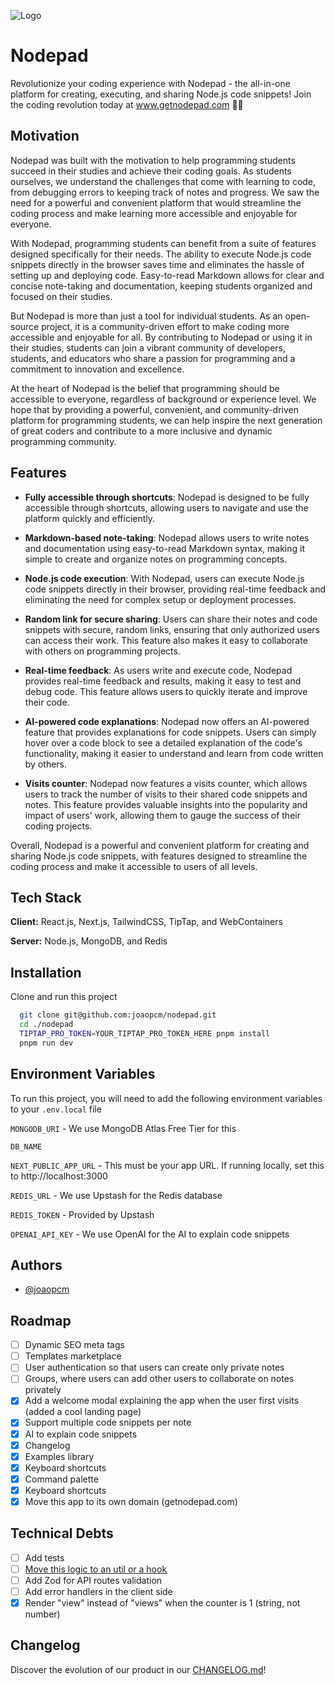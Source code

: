 ![Logo](https://getnodepad.com/og.png)

# Nodepad

Revolutionize your coding experience with Nodepad - the all-in-one platform for creating, executing, and sharing Node.js code snippets! Join the coding revolution today at www.getnodepad.com 🚀🌟

## Motivation

Nodepad was built with the motivation to help programming students succeed in their studies and achieve their coding goals. As students ourselves, we understand the challenges that come with learning to code, from debugging errors to keeping track of notes and progress. We saw the need for a powerful and convenient platform that would streamline the coding process and make learning more accessible and enjoyable for everyone.

With Nodepad, programming students can benefit from a suite of features designed specifically for their needs. The ability to execute Node.js code snippets directly in the browser saves time and eliminates the hassle of setting up and deploying code. Easy-to-read Markdown allows for clear and concise note-taking and documentation, keeping students organized and focused on their studies.

But Nodepad is more than just a tool for individual students. As an open-source project, it is a community-driven effort to make coding more accessible and enjoyable for all. By contributing to Nodepad or using it in their studies, students can join a vibrant community of developers, students, and educators who share a passion for programming and a commitment to innovation and excellence.

At the heart of Nodepad is the belief that programming should be accessible to everyone, regardless of background or experience level. We hope that by providing a powerful, convenient, and community-driven platform for programming students, we can help inspire the next generation of great coders and contribute to a more inclusive and dynamic programming community.

## Features

- **Fully accessible through shortcuts**: Nodepad is designed to be fully accessible through shortcuts, allowing users to navigate and use the platform quickly and efficiently.

- **Markdown-based note-taking**: Nodepad allows users to write notes and documentation using easy-to-read Markdown syntax, making it simple to create and organize notes on programming concepts.

- **Node.js code execution**: With Nodepad, users can execute Node.js code snippets directly in their browser, providing real-time feedback and eliminating the need for complex setup or deployment processes.

- **Random link for secure sharing**: Users can share their notes and code snippets with secure, random links, ensuring that only authorized users can access their work. This feature also makes it easy to collaborate with others on programming projects.

- **Real-time feedback**: As users write and execute code, Nodepad provides real-time feedback and results, making it easy to test and debug code. This feature allows users to quickly iterate and improve their code.

- **AI-powered code explanations**: Nodepad now offers an AI-powered feature that provides explanations for code snippets. Users can simply hover over a code block to see a detailed explanation of the code's functionality, making it easier to understand and learn from code written by others.

- **Visits counter**: Nodepad now features a visits counter, which allows users to track the number of visits to their shared code snippets and notes. This feature provides valuable insights into the popularity and impact of users' work, allowing them to gauge the success of their coding projects.

Overall, Nodepad is a powerful and convenient platform for creating and sharing Node.js code snippets, with features designed to streamline the coding process and make it accessible to users of all levels.

## Tech Stack

**Client:** React.js, Next.js, TailwindCSS, TipTap, and WebContainers

**Server:** Node.js, MongoDB, and Redis

## Installation

Clone and run this project

```bash
  git clone git@github.com:joaopcm/nodepad.git
  cd ./nodepad
  TIPTAP_PRO_TOKEN=YOUR_TIPTAP_PRO_TOKEN_HERE pnpm install
  pnpm run dev
```

## Environment Variables

To run this project, you will need to add the following environment variables to your `.env.local` file

`MONGODB_URI` - We use MongoDB Atlas Free Tier for this

`DB_NAME`

`NEXT_PUBLIC_APP_URL` - This must be your app URL. If running locally, set this to http://localhost:3000

`REDIS_URL` - We use Upstash for the Redis database

`REDIS_TOKEN` - Provided by Upstash

`OPENAI_API_KEY` - We use OpenAI for the AI to explain code snippets

## Authors

- [@joaopcm](https://www.github.com/joaopcm)

## Roadmap

- [ ] Dynamic SEO meta tags
- [ ] Templates marketplace
- [ ] User authentication so that users can create only private notes
- [ ] Groups, where users can add other users to collaborate on notes privately
- [x] Add a welcome modal explaining the app when the user first visits (added a cool landing page)
- [x] Support multiple code snippets per note
- [x] AI to explain code snippets
- [x] Changelog
- [x] Examples library
- [x] Keyboard shortcuts
- [x] Command palette
- [x] Keyboard shortcuts
- [x] Move this app to its own domain (getnodepad.com)

## Technical Debts

- [ ] Add tests
- [ ] [Move this logic to an util or a hook](https://github.com/joaopcm/nodepad/pull/18#discussion_r1146363295)
- [ ] Add Zod for API routes validation
- [ ] Add error handlers in the client side
- [x] Render "view" instead of "views" when the counter is 1 (string, not number)

## Changelog

Discover the evolution of our product in our [CHANGELOG.md](https://github.com/joaopcm/nodepad/blob/main/CHANGELOG.md)!
